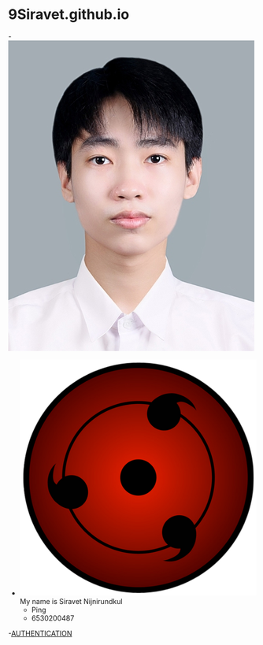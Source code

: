 # 9Siravet.github.io
-![siravet](siravet.jpg)
- ![pngegg](pngegg.png)My name is Siravet Nijnirundkul
  - Ping
  - 6530200487
 


-[AUTHENTICATION](authentication)
